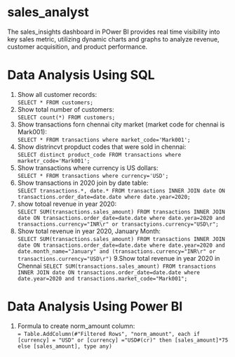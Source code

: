 # sales_analyst
The sales_insights dashboard in POwer BI provides real time visibility into key sales metric, utilizing dynamic charts and graphs to analyze revenue, customer acquisition, and product performance.

# Data Analysis Using SQL
1. Show all customer records:<br>
```SELECT * FROM customers;```
2. Show total number of customers:<br>
```SELECT count(*) FROM customers;```
3. Show transactions forn chennai city market (market code for chennai is Mark001):<br>
```SELECT * FROM transactions where market_code='Mark001';```
4. Show distrincvt propduct codes that were sold in chennai:<br>
```SELECT distinct product_code FROM transactions where marketr_code='Mark001';```
5. Show transactions where currency is US dollars:<br>
```SELECT * FROM transactions where currency='USD';```
6. Show transactions in 2020 join by date table:<br>
```SELECT transactions.*, date.* FROM transactions INNER JOIN date ON transactions.order_date=date.date where date.year=2020;```
7. show totoal revenue in year 2020:<br>
```SELECT SUM(transactions.sales_amount) FROM transactions INNER JOIN date ON transactions.order_date=date.date where date.yera=2020 and transactions.currency="INR\r" or transactyions.currency="USD\r";```
8. Show total revenue in year 2020, January Month:<br>
```SELECT SUM(transactions.sales_amount) FROM transactions INNER JOIN date ON transactions.order_date=date.date where date.year=2020 and date.month_name="January" and (transactions.currency="INR\r" or transactions.currency="USD\r")```
9.Show total revenue in year 2020 in Chennai
```SELECT SUM(transactions.sales_amount) FROM transactions INNER JOIN date ON transactions.order_date=date.date where date.year=2020 and transactions.market_code="Mark001";```

# Data Analysis Using Power BI
1. Formula to create norm_amount column:<br>
```= Table.AddColumn(#"Filtered Rows", "norm_amount", each if [currency] = "USD" or [currency] ="USD#(cr)" then [sales_amount]*75 else [sales_amount], type any)```
